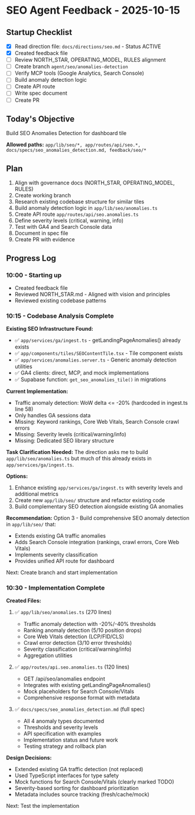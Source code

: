 # SEO Agent Feedback - 2025-10-15

## Startup Checklist
- [x] Read direction file: `docs/directions/seo.md` - Status ACTIVE
- [x] Created feedback file
- [ ] Review NORTH_STAR, OPERATING_MODEL, RULES alignment
- [ ] Create branch `agent/seo/anomalies-detection`
- [ ] Verify MCP tools (Google Analytics, Search Console)
- [ ] Build anomaly detection logic
- [ ] Create API route
- [ ] Write spec document
- [ ] Create PR

## Today's Objective
Build SEO Anomalies Detection for dashboard tile

**Allowed paths:** `app/lib/seo/*, app/routes/api/seo.*, docs/specs/seo_anomalies_detection.md, feedback/seo/*`

## Plan
1. Align with governance docs (NORTH_STAR, OPERATING_MODEL, RULES)
2. Create working branch
3. Research existing codebase structure for similar tiles
4. Build anomaly detection logic in `app/lib/seo/anomalies.ts`
5. Create API route `app/routes/api/seo.anomalies.ts`
6. Define severity levels (critical, warning, info)
7. Test with GA4 and Search Console data
8. Document in spec file
9. Create PR with evidence

## Progress Log

### 10:00 - Starting up
- Created feedback file
- Reviewed NORTH_STAR.md - Aligned with vision and principles
- Reviewed existing codebase patterns

### 10:15 - Codebase Analysis Complete
**Existing SEO Infrastructure Found:**
- ✅ `app/services/ga/ingest.ts` - getLandingPageAnomalies() already exists
- ✅ `app/components/tiles/SEOContentTile.tsx` - Tile component exists
- ✅ `app/services/anomalies.server.ts` - Generic anomaly detection utilities
- ✅ GA4 clients: direct, MCP, and mock implementations
- ✅ Supabase function: `get_seo_anomalies_tile()` in migrations

**Current Implementation:**
- Traffic anomaly detection: WoW delta <= -20% (hardcoded in ingest.ts line 58)
- Only handles GA sessions data
- Missing: Keyword rankings, Core Web Vitals, Search Console crawl errors
- Missing: Severity levels (critical/warning/info)
- Missing: Dedicated SEO library structure

**Task Clarification Needed:**
The direction asks me to build `app/lib/seo/anomalies.ts` but much of this already exists in `app/services/ga/ingest.ts`.

**Options:**
1. Enhance existing `app/services/ga/ingest.ts` with severity levels and additional metrics
2. Create new `app/lib/seo/` structure and refactor existing code
3. Build complementary SEO detection alongside existing GA anomalies

**Recommendation:** Option 3 - Build comprehensive SEO anomaly detection in `app/lib/seo/` that:
- Extends existing GA traffic anomalies
- Adds Search Console integration (rankings, crawl errors, Core Web Vitals)
- Implements severity classification
- Provides unified API route for dashboard

Next: Create branch and start implementation

### 10:30 - Implementation Complete
**Created Files:**
1. ✅ `app/lib/seo/anomalies.ts` (270 lines)
   - Traffic anomaly detection with -20%/-40% thresholds
   - Ranking anomaly detection (5/10 position drops)
   - Core Web Vitals detection (LCP/FID/CLS)
   - Crawl error detection (3/10 error thresholds)
   - Severity classification (critical/warning/info)
   - Aggregation utilities

2. ✅ `app/routes/api.seo.anomalies.ts` (120 lines)
   - GET /api/seo/anomalies endpoint
   - Integrates with existing getLandingPageAnomalies()
   - Mock placeholders for Search Console/Vitals
   - Comprehensive response format with metadata

3. ✅ `docs/specs/seo_anomalies_detection.md` (full spec)
   - All 4 anomaly types documented
   - Thresholds and severity levels
   - API specification with examples
   - Implementation status and future work
   - Testing strategy and rollback plan

**Design Decisions:**
- Extended existing GA traffic detection (not replaced)
- Used TypeScript interfaces for type safety
- Mock functions for Search Console/Vitals (clearly marked TODO)
- Severity-based sorting for dashboard prioritization
- Metadata includes source tracking (fresh/cache/mock)

Next: Test the implementation

